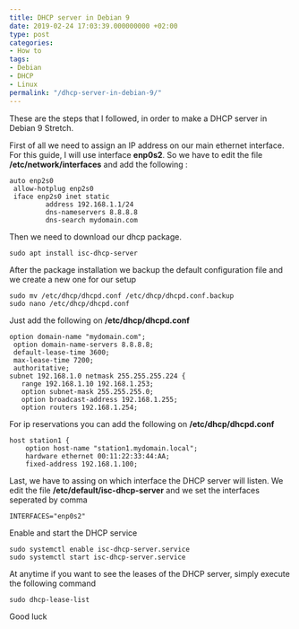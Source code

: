 ```yaml
---
title: DHCP server in Debian 9
date: 2019-02-24 17:03:39.000000000 +02:00
type: post
categories:
- How to
tags:
- Debian
- DHCP
- Linux
permalink: "/dhcp-server-in-debian-9/"
---
```

These are the steps that I followed, in order to make a DHCP server in Debian 9 Stretch.

First of all we need to assign an IP address on our main ethernet interface. For this guide, I will use interface **enp0s2**. So we have to edit the file **/etc/network/interfaces** and add the following :

```
auto enp2s0
 allow-hotplug enp2s0
 iface enp2s0 inet static
         address 192.168.1.1/24
         dns-nameservers 8.8.8.8
         dns-search mydomain.com
```

Then we need to download our dhcp package.

```
sudo apt install isc-dhcp-server
```

After the package installation we backup the default configuration file and we create a new one for our setup

```
sudo mv /etc/dhcp/dhcpd.conf /etc/dhcp/dhcpd.conf.backup
sudo nano /etc/dhcp/dhcpd.conf
```

Just add the following on **/etc/dhcp/dhcpd.conf**

```
option domain-name "mydomain.com";
 option domain-name-servers 8.8.8.8;
 default-lease-time 3600;
 max-lease-time 7200;
 authoritative;
subnet 192.168.1.0 netmask 255.255.255.224 {
   range 192.168.1.10 192.168.1.253;
   option subnet-mask 255.255.255.0;
   option broadcast-address 192.168.1.255;
   option routers 192.168.1.254;

```

For ip reservations you can add the following on **/etc/dhcp/dhcpd.conf**

```
host station1 {
    option host-name "station1.mydomain.local";
    hardware ethernet 00:11:22:33:44:AA;
    fixed-address 192.168.1.100;
```

Last, we have to assing on which interface the DHCP server will listen. We edit the file **/etc/default/isc-dhcp-server** and we set the interfaces seperated by comma

```
INTERFACES="enp0s2"
```

Enable and start the DHCP service

```
sudo systemctl enable isc-dhcp-server.service
sudo systemctl start isc-dhcp-server.service
```

At anytime if you want to see the leases of the DHCP server, simply execute the following command

```
sudo dhcp-lease-list
```

Good luck
